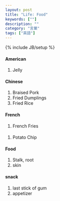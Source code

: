 ```yaml
---
layout: post
title: "Life: Food"
keywords: [""]
description: ""
category: "言葉"
tags: ["英語"]
---
```

{% include JB/setup %}


#### American 
1. Jelly

#### Chinese 
1. Braised Pork
2. Fried Dumplings
3. Fried Rice


#### French
1. French Fries

####
1. Potato Chip


#### Food
1. Stalk, root
2. skin

#### snack
1. last stick of gum
2. appetizer
